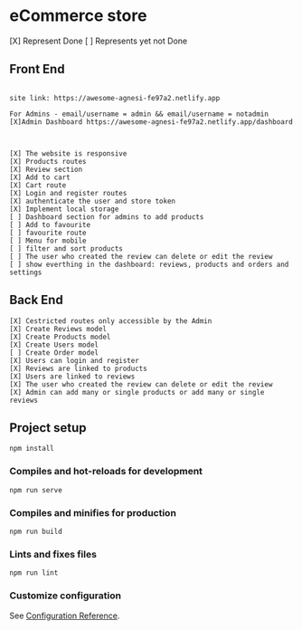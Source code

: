 # eCommerce store 

[X] Represent Done [ ] Represents yet not Done

## Front End

```

site link: https://awesome-agnesi-fe97a2.netlify.app

For Admins - email/username = admin && email/username = notadmin
[X]Admin Dashboard https://awesome-agnesi-fe97a2.netlify.app/dashboard



[X] The website is responsive
[X] Products routes
[X] Review section
[X] Add to cart
[X] Cart route
[X] Login and register routes
[X] authenticate the user and store token
[X] Implement local storage
[ ] Dashboard section for admins to add products
[ ] Add to favourite
[ ] favourite route
[ ] Menu for mobile
[ ] filter and sort products
[ ] The user who created the review can delete or edit the review
[ ] show everthing in the dashboard: reviews, products and orders and settings

```

## Back End

```
[X] Cestricted routes only accessible by the Admin
[X] Create Reviews model
[X] Create Products model
[X] Create Users model
[ ] Create Order model
[X] Users can login and register
[X] Reviews are linked to products
[X] Users are linked to reviews
[X] The user who created the review can delete or edit the review
[X] Admin can add many or single products or add many or single reviews

```

## Project setup

```
npm install
```

### Compiles and hot-reloads for development

```
npm run serve
```

### Compiles and minifies for production

```
npm run build
```

### Lints and fixes files

```
npm run lint
```

### Customize configuration

See [Configuration Reference](https://cli.vuejs.org/config/).
